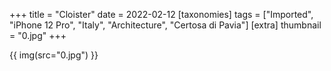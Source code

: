 +++
title = "Cloister"
date = 2022-02-12
[taxonomies]
tags = ["Imported", "iPhone 12 Pro", "Italy", "Architecture", "Certosa di Pavia"]
[extra]
thumbnail = "0.jpg"
+++

{{ img(src="0.jpg") }}

